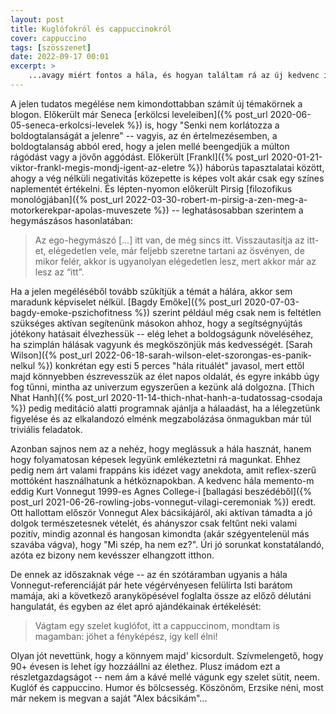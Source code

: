 ```yaml
---
layout: post
title: Kuglófokról és cappuccinokról
cover: cappuccino
tags: [szösszenet]
date: 2022-09-17 00:01
excerpt: >
    ...avagy miért fontos a hála, és hogyan találtam rá az új kedvenc idézetemre, amivel erre emlékeztethetem magam.
---
```


A jelen tudatos megélése nem kimondottabban számít új témakörnek a blogon.
Előkerült már Seneca [erkölcsi leveleiben]({% post_url 2020-06-05-seneca-erkolcsi-levelek %}) is, hogy "Senki nem korlátozza a boldogtalanságát a jelenre" -- vagyis, az én értelmezésemben, a boldogtalanság abból ered, hogy a jelen mellé beengedjük a múlton rágódást vagy a jövőn aggódást.
Előkerült [Frankl]({% post_url 2020-01-21-viktor-frankl-megis-mondj-igent-az-eletre %}) háborús tapasztalatai között, ahogy a vég nélküli negativitás közepette is képes volt akár csak egy színes naplementét értékelni. 
És lépten-nyomon előkerült Pirsig [filozofikus monológjában]({% post_url 2022-03-30-robert-m-pirsig-a-zen-meg-a-motorkerekpar-apolas-muveszete %}) -- leghatásosabban szerintem a hegymászásos hasonlatában:

> Az ego-hegymászó […] itt van, de még sincs itt. Visszautasítja az itt-et, elégedetlen vele, már feljebb szeretne tartani az ösvényen, de mikor felér, akkor is ugyanolyan elégedetlen lesz, mert akkor már az lesz az “itt”.

Ha a jelen megéléséből tovább szűkítjük a témát a hálára, akkor sem maradunk képviselet nélkül.
[Bagdy Emőke]({% post_url 2020-07-03-bagdy-emoke-pszichofitness %}) szerint például még csak nem is feltétlen szükséges aktívan segítenünk másokon ahhoz, hogy a segítségnyújtás jótékony hatásait élvezhessük -- elég lehet a boldogságunk növeléséhez, ha szimplán hálásak vagyunk és megköszönjük más kedvességét.
[Sarah Wilson]({% post_url 2022-06-18-sarah-wilson-elet-szorongas-es-panik-nelkul %}) konkrétan egy esti 5 perces "hála rituálét" javasol, mert ettől majd könnyebben észrevesszük az élet napos oldalát, és egyre inkább úgy fog tűnni, mintha az univerzum egyszerűen a kezünk alá dolgozna.
[Thich Nhat Hanh]({% post_url 2020-11-14-thich-nhat-hanh-a-tudatossag-csodaja %}) pedig meditáció alatti programnak ajánlja a hálaadást, ha a lélegzetünk figyelése és az elkalandozó elménk megzabolázása önmagukban már túl triviális feladatok.

Azonban sajnos nem az a nehéz, hogy meglássuk a hála hasznát, hanem hogy folyamatosan képesek legyünk emlékeztetni rá magunkat.
Ehhez pedig nem árt valami frappáns kis idézet vagy anekdota, amit reflex-szerű mottóként használhatunk a hétköznapokban.
A kedvenc hála memento-m eddig Kurt Vonnegut 1999-es Agnes College-i [ballagási beszédéből]({% post_url 2021-06-26-rowling-jobs-vonnegut-vilagi-ceremoniak %}) eredt.
Ott hallottam először Vonnegut Alex bácsikájáról, aki aktívan támadta a jó dolgok természetesnek vételét, és ahányszor csak feltűnt neki valami pozitív, mindig azonnal és hangosan kimondta (akár szégyentelenül más szavába vágva), hogy "Mi szép, ha nem ez?".
Úri jó sorunkat konstatálandó, azóta ez bizony nem kevésszer elhangzott itthon.

De ennek az időszaknak vége -- az én szótáramban ugyanis a hála Vonnegut-referenciáját pár hete végérvényesen felülírta Isti barátom mamája, aki a következő aranyköpésével foglalta össze az előző délutáni hangulatát, és egyben az élet apró ajándékainak értékelését:

> Vágtam egy szelet kuglófot, itt a cappuccinom, mondtam is magamban: jöhet a fényképész, így kell élni!

Olyan jót nevettünk, hogy a könnyem majd' kicsordult.
Szívmelengető, hogy 90+ évesen is lehet így hozzáállni az élethez.
Plusz imádom ezt a részletgazdagságot -- nem ám a kávé mellé vágunk egy szelet sütit, neem.
Kuglóf és cappuccino.
Humor és bölcsesség.
Köszönöm, Erzsike néni, most már nekem is megvan a saját "Alex bácsikám"...
